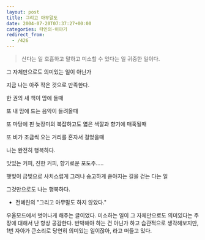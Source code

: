 ```yaml
---
layout: post
title: 그리고 아무말도
date: 2004-07-20T07:37:27+00:00
categories: 타인의-이야기
redirect_from:
  - /426
---
```




> 산다는 일 호흡하고 말하고 미소할 수 있다는 일 귀중한 일이다.

그 자체만으로도 의미있는 일이 아닌가

지금 나는 아주 작은 것으로 만족한다.

한 권의 새 책이 맘에 들때

또 내 맘에 드는 음악이 들려올때

또 마당에 핀 늦장미의 복잡하고도 엷은 색깔과 향기에 매혹될때

또 비가 조금씩 오는 거리를 혼자서 걸었을때

나는 완전히 행복하다.

맛있는 커피, 진한 커피, 향기로운 포도주.....

햇빛이 금빛으로 사치스럽게 그러나 숭고하게 쏟아지는 길을 걷는 다는 일

그것만으로도 나는 행복하다.

- 전혜린의 "그리고 아무말도 하지 않았다."

우울모드에서 벗어나게 해주는 글이었다. 미소하는 일이 그 자체만으로도 의미있다는 주장에 대해서 난 항상 공감한다. 반박해야 하는 건 아닌가 하고 습관적으로 생각해보지만, 1번 자아가 큰소리로 당연히 의미있는 일이잖아, 라고 떠들고 있다.
